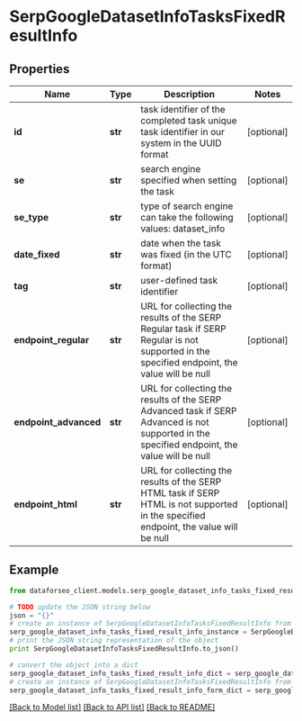 # SerpGoogleDatasetInfoTasksFixedResultInfo


## Properties

Name | Type | Description | Notes
------------ | ------------- | ------------- | -------------
**id** | **str** | task identifier of the completed task unique task identifier in our system in the UUID format | [optional] 
**se** | **str** | search engine specified when setting the task | [optional] 
**se_type** | **str** | type of search engine can take the following values: dataset_info | [optional] 
**date_fixed** | **str** | date when the task was fixed (in the UTC format) | [optional] 
**tag** | **str** | user-defined task identifier | [optional] 
**endpoint_regular** | **str** | URL for collecting the results of the SERP Regular task if SERP Regular is not supported in the specified endpoint, the value will be null | [optional] 
**endpoint_advanced** | **str** | URL for collecting the results of the SERP Advanced task if SERP Advanced is not supported in the specified endpoint, the value will be null | [optional] 
**endpoint_html** | **str** | URL for collecting the results of the SERP HTML task if SERP HTML is not supported in the specified endpoint, the value will be null | [optional] 

## Example

```python
from dataforseo_client.models.serp_google_dataset_info_tasks_fixed_result_info import SerpGoogleDatasetInfoTasksFixedResultInfo

# TODO update the JSON string below
json = "{}"
# create an instance of SerpGoogleDatasetInfoTasksFixedResultInfo from a JSON string
serp_google_dataset_info_tasks_fixed_result_info_instance = SerpGoogleDatasetInfoTasksFixedResultInfo.from_json(json)
# print the JSON string representation of the object
print SerpGoogleDatasetInfoTasksFixedResultInfo.to_json()

# convert the object into a dict
serp_google_dataset_info_tasks_fixed_result_info_dict = serp_google_dataset_info_tasks_fixed_result_info_instance.to_dict()
# create an instance of SerpGoogleDatasetInfoTasksFixedResultInfo from a dict
serp_google_dataset_info_tasks_fixed_result_info_form_dict = serp_google_dataset_info_tasks_fixed_result_info.from_dict(serp_google_dataset_info_tasks_fixed_result_info_dict)
```
[[Back to Model list]](../README.md#documentation-for-models) [[Back to API list]](../README.md#documentation-for-api-endpoints) [[Back to README]](../README.md)


